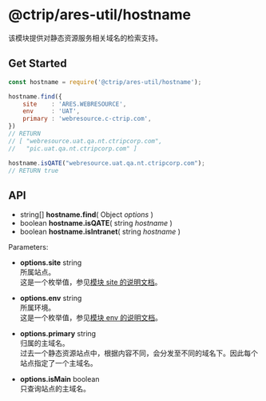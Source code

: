 #	@ctrip/ares-util/hostname

该模块提供对静态资源服务相关域名的检索支持。

##	Get Started

```javascript
const hostname = require('@ctrip/ares-util/hostname');

hostname.find({
	site    : 'ARES.WEBRESOURCE',
	env     : 'UAT',
	primary : 'webresource.c-ctrip.com',
})
// RETURN
// [ "webresource.uat.qa.nt.ctripcorp.com",
//   "pic.uat.qa.nt.ctripcorp.com" ]

hostname.isQATE("webresource.uat.qa.nt.ctripcorp.com");
// RETURN true
```

##	API

*	string[] __hostname.find__( Object *options* )
*	boolean __hostname.isQATE__( string *hostname* )
*	boolean __hostname.isIntranet__( string *hostname* )

Parameters:
*	__options.site__ string  
	所属站点。  
	这是一个枚举值，参见[模块 site 的说明文档](./site.md)。

*	__options.env__ string  
	所属环境。  
	这是一个枚举值，参见[模块 env 的说明文档](./env.md)。

*	__options.primary__ string  
	归属的主域名。  
	过去一个静态资源站点中，根据内容不同，会分发至不同的域名下。因此每个站点指定了一个主域名。

*	__options.isMain__ boolean  
	只查询站点的主域名。